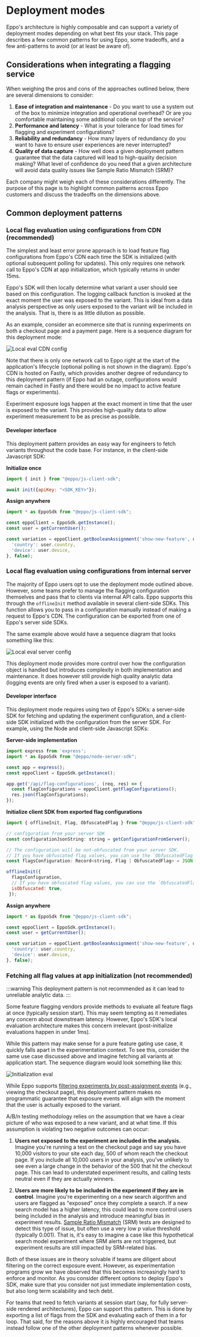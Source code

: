 # Deployment modes

Eppo's architecture is highly composable and can support a variety of deployment modes depending on what best fits your stack. This page describes a few common patterns for using Eppo, some tradeoffs, and a few anti-patterns to avoid (or at least be aware of).

## Considerations when integrating a flagging service

When weighing the pros and cons of the approaches outlined below, there are several dimensions to consider:

1. **Ease of integration and maintenance** - Do you want to use a system out of the box to minimize integration and operational overhead? Or are you comfortable maintaining some additional code on top of the service?
2. **Performance and latency** - What is your tolerance for load times for flagging and experiment configurations?
3. **Reliability and redundancy** - How many layers of redundancy do you want to have to ensure user experiences are never interrupted?
4. **Quality of data capture** - How well does a given deployment pattern guarantee that the data captured will lead to high-quality decision making? What level of confidence do you need that a given architecture will avoid data quality issues like Sample Ratio Mismatch (SRM)?

Each company might weigh each of these considerations differently. The purpose of this page is to highlight common patterns across Eppo customers and discuss the tradeoffs on the dimensions above.

## Common deployment patterns 

### Local flag evaluation using configurations from CDN (recommended)

The simplest and least error prone approach is to load feature flag configurations from Eppo's CDN each time the SDK is initialized (with optional subsequent polling for updates). This only requires one network call to Eppo's CDN at app initialization, which typically returns in under 15ms. 

Eppo's SDK will then locally determine what variant a user should see based on this configuration. The logging callback function is invoked at the exact moment the user was exposed to the variant. This is ideal from a data analysis perspective as only users exposed to the variant will be included in the analysis. That is, there is as little dilution as possible.

As an example, consider an ecommerce site that is running experiments on both a checkout page and a payment page. Here is a sequence diagram for this deployment mode:

![Local eval CDN config](/img/feature-flagging/architecture/local-eval-cdn-config.png)

Note that there is only one network call to Eppo right at the start of the application's lifecycle (optional polling is not shown in the diagram). Eppo's CDN is hosted on Fastly, which provides another degree of redundancy to this deployment pattern (if Eppo had an outage, configurations would remain cached in Fastly and there would be no impact to active feature flags or experiments).

Experiment exposure logs happen at the exact moment in time that the user is exposed to the variant. This provides high-quality data to allow experiment measurement to be as precise as possible.

#### Developer interface

This deployment pattern provides an easy way for engineers to fetch variants throughout the code base. For instance, in the client-side Javascript SDK:

**Initialize once**

```javascript
import { init } from "@eppo/js-client-sdk";

await init({apiKey: "<SDK_KEY>"});
```

**Assign anywhere**

```javascript
import * as EppoSdk from "@eppo/js-client-sdk";

const eppoClient = EppoSdk.getInstance();
const user = getCurrentUser();

const variation = eppoClient.getBooleanAssignment('show-new-feature', user.id, { 
  'country': user.country,
  'device': user.device,
}, false);
```


### Local flag evaluation using configurations from internal server

The majority of Eppo users opt to use the deployment mode outlined above. However, some teams prefer to manage the flagging configuration themselves and pass that to clients via internal API calls. Eppo supports this through the `offlineInit` method available in several client-side SDKs. This function allows you to pass in a configuration manually instead of making a request to Eppo's CDN. The configuration can be exported from one of Eppo's server side SDKs. 

The same example above would have a sequence diagram that looks something like this:

![Local eval server config](/img/feature-flagging/architecture/local-eval-internal-config.png)

This deployment mode provides more control over how the configuration object is handled but introduces complexity in both implementation and maintenance. It does however still provide high quality analytic data (logging events are only fired when a user is exposed to a variant).

#### Developer interface

This deployment mode requires using two of Eppo's SDKs: a server-side SDK for fetching and updating the experiment configuration, and a client-side SDK initialized with the configuration from the server SDK. For example, using the Node and client-side Javascript SDKs:

**Server-side implementation**

```javascript
import express from 'express';
import * as EppoSdk from "@eppo/node-server-sdk";

const app = express();
const eppoClient = EppoSdk.getInstance();

app.get('/api/flag-configurations', (req, res) => {
  const flagConfigurations = eppoClient.getFlagConfigurations();
  res.json(flagConfigurations);
});
```

**Initialize client SDK from exported flag configurations**

```javascript
import { offlineInit, Flag, ObfuscatedFlag } from "@eppo/js-client-sdk";

// configuration from your server SDK
const configurationJsonString: string = getConfigurationFromServer();

// The configuration will be not-obfuscated from your server SDK.
// If you have obfuscated flag values, you can use the `ObfuscatedFlag` type.
const flagsConfiguration: Record<string, Flag | ObfuscatedFlag> = JSON.parse(configurationJsonString);

offlineInit({ 
  flagsConfiguration,
  // If you have obfuscated flag values, you can use the `ObfuscatedFlag` type.
  isObfuscated: true,
 });
 ```

**Assign anywhere**

```javascript
import * as EppoSdk from "@eppo/js-client-sdk";

const eppoClient = EppoSdk.getInstance();
const user = getCurrentUser();

const variation = eppoClient.getBooleanAssignment('show-new-feature', user.id, { 
  'country': user.country,
  'device': user.device,
}, false);
```

### Fetching all flag values at app initialization (not recommended)

:::warning
This deployment pattern is not recommended as it can lead to unreliable analytic data. 
:::

Some feature flagging vendors provide methods to evaluate all feature flags at once (typically session start). This may seem tempting as it remediates any concern about downstream latency. However, Eppo's SDK's local evaluation architecture makes this concern irrelevant (post-initialize evaluations happen in under 1ms). 

While this pattern may make sense for a pure feature gating use case, it quickly falls apart in the experimentation context. To see this, consider the same use case discussed above and imagine fetching all variants at application start. The sequence diagram would look something like this: 

![Initialization eval](/img/feature-flagging/architecture/initialization-eval.png)

While Eppo supports [filtering experiments by post-assignment events](/experiment-analysis/configuration/filter-assignments-by-entry-point/) (e.g., viewing the checkout page), this deployment pattern makes no programmatic guarantee that exposure events will align with the moment that the user is actually exposed to the variant. 

A/B/n testing methodology relies on the assumption that we have a clear picture of who was exposed to a new variant, and at what time. If this assumption is violating two negative outcomes can occur:

1. **Users not exposed to the experiment are included in the analysis.** Imagine you're running a test on the checkout page and say you have 10,000 visitors to your site each day, 500 of whom reach the checkout page. If you include all 10,000 users in your analysis, you've unlikely to see even a large change in the behavior of the 500 that hit the checkout page. This can lead to understated experiment results, and calling tests neutral even if they are actually winners.

2. **Users are more likely to be included in the experiment if they are in control**. Imagine you're experimenting on a new search algorithm and users are flagged as "exposed" once they complete a search. If a new search model has a higher latency, this could lead to more control users being included in the analysis and introduce meaningful bias in experiment results. [Sample Ratio Mismatch](/experiment-analysis/diagnostics/#traffic-imbalance-diagnostic) (SRM) tests are designed to detect this type of issue, but often use a very low p value threshold (typically 0.001). That is, it's easy to imagine a case like this hypothetical search model experiment where SRM alerts are not triggered, but experiment results are still impacted by SRM-related bias.


Both of these issues are in theory solvable if teams are diligent about filtering on the correct exposure event. However, as experimentation programs grow we have observed that this becomes increasingly hard to enforce and monitor. As you consider different options to deploy Eppo's SDK, make sure that you consider not just immediate implementation costs, but also long term scalability and tech debt. 

For teams that need to fetch variants at session start (say, for fully server-side rendered architectures), Eppo can support this pattern. This is done by exporting a list of flags from the SDK and evaluating each of them in a for loop. That said, for the reasons above it is highly encouraged that teams instead follow one of the other deployment patterns whenever possible.
